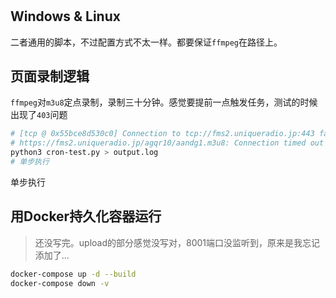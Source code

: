 # 

## Windows & Linux

二者通用的脚本，不过配置方式不太一样。都要保证`ffmpeg`在路径上。


## 页面录制逻辑

`ffmpeg`对`m3u8`定点录制，录制三十分钟。感觉要提前一点触发任务，测试的时候出现了`403`问题

```bash
# [tcp @ 0x55bce8d530c0] Connection to tcp://fms2.uniqueradio.jp:443 failed: Connection timed out
# https://fms2.uniqueradio.jp/agqr10/aandg1.m3u8: Connection timed out
python3 cron-test.py > output.log
# 单步执行
```

单步执行


## 用Docker持久化容器运行

> 还没写完。upload的部分感觉没写对，8001端口没监听到，原来是我忘记添加了...

```bash
docker-compose up -d --build
docker-compose down -v
```